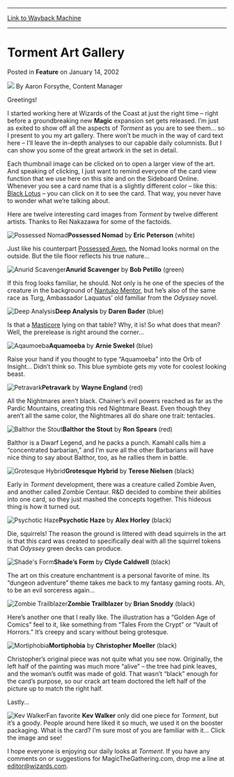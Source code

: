 
---
[Link to Wayback Machine](https://web.archive.org/web/20170309081530/http://magic.wizards.com/en/articles/archive/feature/torment-art-gallery-2002-01-14)

[_metadata_:author]:- "Aaron Forsythe"
[_metadata_:description]:- "Greetings! I started working here at Wizards of the Coast at just the right time – right before a groundbreaking new Magic expansion set gets released. I’m just as exited to show off all the aspects of Torment as you are to see them… so I present to you my art gallery. There won’t be much in the way of card text here – I’ll leave the in-depth analyses to our capable daily columnists. But I can show you some of the great artwork in the set in detail."
[_metadata_:generator]:- "Drupal 7 (http://drupal.org)"
[_metadata_:publish_date]:- "2002-01-14"
[_metadata_:title]:- "Torment Art Gallery"
[_metadata_:wayback_capture_timestamp]:- "2017-03-09 08:15:30+00:00"
[_metadata_:wayback_raw_url]:- "https://web.archive.org/web/20170309081530id_/http://magic.wizards.com/en/articles/archive/feature/torment-art-gallery-2002-01-14"
[_metadata_:wayback_url]:- "http://magic.wizards.com/en/articles/archive/feature/torment-art-gallery-2002-01-14"
---


Torment Art Gallery
===================



 Posted in **Feature**
 on January 14, 2002 






![](https://media.magic.wizards.com/styles/auth_small/public/generic-avatar-150_273.png)
By Aaron Forsythe, Content Manager











Greetings! 

I started working here at Wizards of the Coast at just the right time – right before a groundbreaking new **Magic** expansion set gets released. I’m just as exited to show off all the aspects of *Torment* as you are to see them… so I present to you my art gallery. There won’t be much in the way of card text here – I’ll leave the in-depth analyses to our capable daily columnists. But I can show you some of the great artwork in the set in detail. 

Each thumbnail image can be clicked on to open a larger view of the art. And speaking of clicking, I just want to remind everyone of the card view function that we use here on this site and on the Sideboard Online. Whenever you see a card name that is a slightly different color – like this: [Black Lotus](http://gatherer.wizards.com/Pages/Card/Details.aspx?name=Black+Lotus) – you can click on it to see the card. That way, you never have to wonder what we’re talking about. 

Here are twelve interesting card images from *Torment* by twelve different artists. Thanks to Rei Nakazawa for some of the factoids. 

![Possessed Nomad](https://media.magic.wizards.com/image_legacy_migration/magic/images/mtgcom/fcpics/features/feat00401possessed_nomad_150.jpg)**Possessed Nomad** by **Eric Peterson** (white)   

Just like his counterpart [Possessed Aven](http://gatherer.wizards.com/Pages/Card/Details.aspx?name=Possessed+Aven), the Nomad looks normal on the outside. But the tile floor reflects his true nature…

  
![Anurid Scavenger](https://media.magic.wizards.com/image_legacy_migration/magic/images/mtgcom/fcpics/features/feat00402anurid_scavenger_150.jpg)**Anurid Scavenger** by **Bob Petillo** (green)   

If this frog looks familiar, he should. Not only is he one of the species of the creature in the background of [Nantuko Mentor](http://gatherer.wizards.com/Pages/Card/Details.aspx?name=Nantuko+Mentor), but he’s also of the same race as Turg, Ambassador Laquatus’ old familiar from the *Odyssey* novel. 

  
![Deep Analysis](https://media.magic.wizards.com/image_legacy_migration/magic/images/mtgcom/fcpics/features/feat00403deep_analysis_150.jpg)**Deep Analysis** by **Daren Bader** (blue)   

Is that a [Masticore](http://gatherer.wizards.com/Pages/Card/Details.aspx?name=Masticore) lying on that table? Why, it is! So what does that mean? Well, the prerelease is right around the corner…

  
![Aqaumoeba](https://media.magic.wizards.com/image_legacy_migration/magic/images/mtgcom/fcpics/features/feat00404aquamoeba_150.jpg)**Aquamoeba** by **Arnie Swekel** (blue)   

Raise your hand if you thought to type “Aquamoeba” into the Orb of Insight… Didn’t think so. This blue symbiote gets my vote for coolest looking beast. 

  
![Petravark](https://media.magic.wizards.com/image_legacy_migration/magic/images/mtgcom/fcpics/features/feat00405petravark_150.jpg)**Petravark** by **Wayne England** (red)   

All the Nightmares aren’t black. Chainer’s evil powers reached as far as the Pardic Mountains, creating this red Nightmare Beast. Even though they aren’t all the same color, the Nightmares all do share one trait: tentacles. 

  
![Balthor the Stout](https://media.magic.wizards.com/image_legacy_migration/magic/images/mtgcom/fcpics/features/feat00406balthor_the_stout_150.jpg)**Balthor the Stout** by **Ron Spears** (red)   

Balthor is a Dwarf Legend, and he packs a punch. Kamahl calls him a “concentrated barbarian,” and I’m sure all the other Barbarians will have nice thing to say about Balthor, too, as he rallies them in battle. 

  
![Grotesque Hybrid](https://media.magic.wizards.com/image_legacy_migration/magic/images/mtgcom/fcpics/features/feat00407grotesque_hybrid_150.jpg)**Grotesque Hybrid** by **Terese Nielsen** (black)   

Early in *Torment* development, there was a creature called Zombie Aven, and another called Zombie Centaur. R&D decided to combine their abilities into one card, so they just mashed the concepts together. This hideous thing is how it turned out. 

  
![Psychotic Haze](https://media.magic.wizards.com/image_legacy_migration/magic/images/mtgcom/fcpics/features/feat00408psychotic_haze_150.jpg)**Psychotic Haze** by **Alex Horley** (black)   

Die, squirrels! The reason the ground is littered with dead squirrels in the art is that this card was created to specifically deal with all the squirrel tokens that *Odyssey* green decks can produce. 

  
![Shade's Form](https://media.magic.wizards.com/image_legacy_migration/magic/images/mtgcom/fcpics/features/feat00409shades_form_150.jpg)**Shade’s Form** by **Clyde Caldwell** (black)   

The art on this creature enchantment is a personal favorite of mine. Its “dungeon adventure” theme takes me back to my fantasy gaming roots. Ah, to be an evil sorceress again…

  
![Zombie Trailblazer](https://media.magic.wizards.com/image_legacy_migration/magic/images/mtgcom/fcpics/features/feat00410zombie_trailblazer_150.jpg)**Zombie Trailblazer** by **Brian Snoddy** (black)   

Here’s another one that I really like. The illustration has a “Golden Age of Comics” feel to it, like something from “Tales From the Crypt” or “Vault of Horrors.” It’s creepy and scary without being grotesque. 

  
![Mortiphobia](https://media.magic.wizards.com/image_legacy_migration/magic/images/mtgcom/fcpics/features/feat00411mortiphobia_150.jpg)**Mortiphobia** by **Christopher Moeller** (black)   

Christopher’s original piece was not quite what you see now. Originally, the left half of the painting was much more “alive” – the tree had pink leaves, and the woman’s outfit was made of gold. That wasn’t “black” enough for the card’s purpose, so our crack art team doctored the left half of the picture up to match the right half. 

  
Lastly…

![Kev Walker](https://media.magic.wizards.com/image_legacy_migration/magic/images/mtgcom/fcpics/features/feat00412kev_walker_150.jpg)Fan favorite **Kev Walker** only did one piece for *Torment*, but it’s a goody. People around here liked it so much, we used it on the booster packaging. What is the card? I’m sure most of you are familiar with it… Click the image and see!

  
I hope everyone is enjoying our daily looks at *Torment*. If you have any comments on or suggestions for MagicTheGathering.com, drop me a line at editor@wizards.com.







